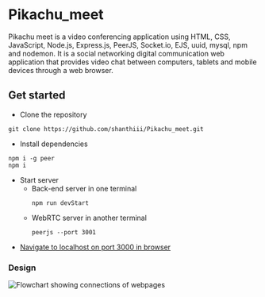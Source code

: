 # Pikachu_meet

Pikachu meet is a video conferencing application using HTML, CSS, JavaScript, Node.js, Express.js, PeerJS, Socket.io, EJS, uuid, mysql, npm and nodemon. It is a social networking digital communication web application that provides video chat between computers, tablets and mobile devices through a web browser.

## Get started

- Clone the repository

```console
git clone https://github.com/shanthiii/Pikachu_meet.git
```

- Install dependencies

```console
npm i -g peer
npm i
```

- Start server
  - Back-end server in one terminal
    ```console
    npm run devStart
    ```
  - WebRTC server in another terminal
    ```console
    peerjs --port 3001
    ```
- [Navigate to localhost on port 3000 in browser](http://localhost:3000)

### Design

![Flowchart showing connections of webpages](flowchart.png)
